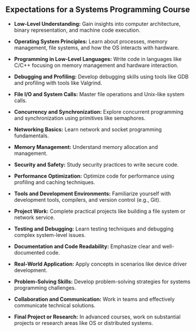 ## Expectations for a Systems Programming Course

- **Low-Level Understanding:** Gain insights into computer architecture, binary representation, and machine code execution.

- **Operating System Principles:** Learn about processes, memory management, file systems, and how the OS interacts with hardware.

- **Programming in Low-Level Languages:** Write code in languages like C/C++ focusing on memory management and hardware interaction.

- **Debugging and Profiling:** Develop debugging skills using tools like GDB and profiling with tools like Valgrind.

- **File I/O and System Calls:** Master file operations and Unix-like system calls.

- **Concurrency and Synchronization:** Explore concurrent programming and synchronization using primitives like semaphores.

- **Networking Basics:** Learn network and socket programming fundamentals.

- **Memory Management:** Understand memory allocation and management.

- **Security and Safety:** Study security practices to write secure code.

- **Performance Optimization:** Optimize code for performance using profiling and caching techniques.

- **Tools and Development Environments:** Familiarize yourself with development tools, compilers, and version control (e.g., Git).

- **Project Work:** Complete practical projects like building a file system or network service.

- **Testing and Debugging:** Learn testing techniques and debugging complex system-level issues.

- **Documentation and Code Readability:** Emphasize clear and well-documented code.

- **Real-World Application:** Apply concepts in scenarios like device driver development.

- **Problem-Solving Skills:** Develop problem-solving strategies for systems programming challenges.

- **Collaboration and Communication:** Work in teams and effectively communicate technical solutions.

- **Final Project or Research:** In advanced courses, work on substantial projects or research areas like OS or distributed systems.

